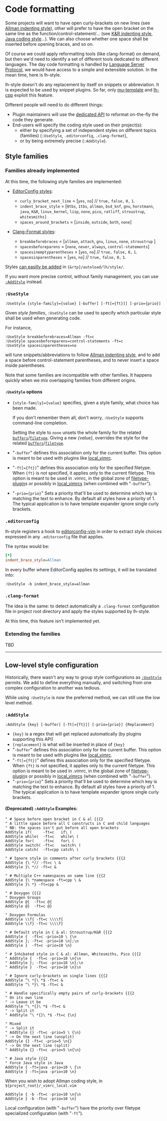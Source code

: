 # Code formatting

Some projects will want to have open curly-brackets on new lines (see
[Allman indenting style](https://en.wikipedia.org/wiki/Indentation_style#Allman_style)), other will prefer to have the
open bracket on the same line as the function/control-statement/... (see
[K&R indenting style](https://en.wikipedia.org/wiki/Indentation_style#K.26R),
[Java coding style](https://en.wikipedia.org/wiki/Indentation_style#Variant:_Java)...). We can also choose whether
one space shall be inserted before opening braces, and so on.

Of course we could apply reformatting tools (like clang-format) on demand, but then we'd need to identify a set of
different tools dedicated to different languages. The day code formatting is handled by
[Language Server Protocol](http://langserver.org/), we would have access to a simple and extensible solution. In the
mean time, here is lh-style.

lh-style doesn't do any replacement by itself on snippets or abbreviation. It is expected to be used by snippet plugins.
So far, only [mu-template](http://github.com/LucHermitte/mu-template) and [lh-cpp](http://github.com/LucHermitte/lh-cpp)
exploit this feature.


Different people will need to do different things:

* Plugin maintainers will use the [dedicated API](#formatting-api) to reformat on-the-fly the code they generate.
* End-users will specify the coding style used on their project(s):
    - either by specifying a set of independent styles on different topics (families) (`:UseStyle`, `.editorconfig`, `.clang-format`),
    - or by being extremely precise (`:AddStyle`).


## Style families

### Families already implemented

At this time, the following style families are implemented:

* [EditorConfig styles](https://github.com/editorconfig/editorconfig/wiki/EditorConfig-Properties#ideas-for-domain-specific-properties):
   - `curly_bracket_next_line`  = [`yes`, `no`] // `true,` `false,` `0,` `1`.
   - `indent_brace_style`       = [`0tbs`, `1tbs`, `allman`, `bsd_knf`, `gnu`, `horstmann`, `java`, `K&R`,
                                 `linux_kernel`, `lisp`, `none`, `pico`, `ratliff`, `stroustrup`, `whitesmiths]`
   - `spaces_around_brackets`   = [`inside`, `outside`, `both`, `none`]

* [Clang-Format styles](https://clangformat.com/):
   - `breakbeforebraces`        = [`allman`, `attach`, `gnu`, `linux`, `none`, `stroustrup` ]
   - `spacesbeforeparens`       = [`none`, `never`, `always`, `control-statements`]
   - `spacesinemptyparentheses` = [`yes`, `no`] // `true,` `false,` `0,` `1`.
   - `spacesinparentheses`      = [`yes`, `no`] // `true,` `false,` `0,` `1`.


Styles [can easilly be added](#extending-the-families) in `{&rtp}/autoload/lh/style/`.

If you want more precise control, without family management, you can use [`:AddStyle`](#addstyle) instead.

### `:UseStyle`
`:UseStyle {style-family}={value} [-buffer] [-ft[={ft}]] [-prio={prio}]`

Given *style families*, `:UseStyle` can be used to specify which particular style shall be used when generating code.

For instance,

```vim
:UseStyle breakbeforebraces=Allman -ft=c
:UseStyle spacesbeforeparens=control-statements -ft=c
:UseStyle spacesinparentheses=no
```

will tune snippets/abbreviations to follow [Allman indenting style](https://en.wikipedia.org/wiki/Indentation_style#Allman_style), and to add a space before control-statement parentheses, and to never insert a space inside parentheses.

Note that some families are incompatible with other families. It happens quickly when we mix overlapping families from
different origins.

#### `:UseStyle` options
*  `{style-family}={value}` specifies, given a style family, what choice has been made.

    If you don't remember them all, don't worry, `:UseStyle` supports command-line completion.

    Setting the style to `none` unsets the whole family for the related
    [`buffers`](http://vimhelp.appspot.com/windows.txt.html#buffers)/[`filetype`](http://vimhelp.appspot.com/filetype.txt.html#filetype).
    Giving a new _{value}_, overrides the style for the related
    [`buffers`](http://vimhelp.appspot.com/windows.txt.html#buffers)/[`filetype`](http://vimhelp.appspot.com/filetype.txt.html#filetype).

* "`-buffer`" defines this association only for the current buffer. This option is meant to be used with plugins like [local_vimrc](https://github.com/LucHermitte/local_vimrc).
* "`-ft[={ft}]`" defines this association only for the specified filetype. When `{ft}` is not specified, it applies only to the current filetype. This option is meant to be used in .vimrc, in the global zone of [filetype-plugin](http://vimhelp.appspot.com/usr_43.txt.html#filetype%2dplugin)s or possibly in [local_vimrcs](https://github.com/LucHermitte/local_vimrc) (when combined with "`-buffer`").
* "`-prio={prio}`" Sets a priority that'll be used to determine which key is matching the text to enhance. By default all styles have a priority of 1. The typical application is to have template expander ignore single curly brackets.

### `.editorconfig`
lh-style registers a hook to [editorconfig-vim](https://github.com/editorconfig/editorconfig-vim) in order to extract
style choices expressed in any `.editorconfig` file that applies.

The syntax would be:

```ini
[*]
indent_brace_style=Allman
```

In every buffer where EditorConfig applies its settings, it will be translated into:

```vim
:UseStyle -b indent_brace_style=allman
```


### `.clang-format`
The idea is the same: to detect automatically a `.clang-format` configuration file in project root directory and apply
the styles supported by lh-style.

At this time, this feature isn't implemented yet.

### Extending the families
TBD

---

## Low-level style configuration
Historically, there wasn't any way to group style configurations as [`:UseStyle`](#usestyle)
permits. We add to define everything manually, and switching from one complex
configuration to another was tedious.

While using `:UseStyle` is now the preferred method, we can still use the low
level method.

### `:AddStyle`

`:AddStyle {key} [-buffer] [-ft[={ft}]] [-prio={prio}] {Replacement}`
  * `{key}` is a regex that will get replaced automatically (by plugins supporting this API)
  * `{replacement}` is what will be inserted in place of `{key}`
  * "`-buffer`" defines this association only for the current buffer. This option is meant to be used with plugins like [local\_vimrc](https://github.com/LucHermitte/local_vimrc).
  * "`-ft[={ft}]`" defines this association only for the specified filetype. When `{ft}` is not specified, it applies only to the current filetype. This option is meant to be used in .vimrc, in the global zone of [filetype-plugin](http://vimhelp.appspot.com/usr_43.txt.html#filetype%2dplugin)s or possibly in [local\_vimrcs](https://github.com/LucHermitte/local_vimrc) (when combined with "`-buffer`").
  * "`-prio={prio}`" Sets a priority that'll be used to determine which key is matching the text to enhance. By default all styles have a priority of 1. The typical application is to have template expander ignore single curly brackets.

#### (Deprecated) `:AddStyle` Examples:

```vim
" # Space before open bracket in C & al {{{2
" A little space before all C constructs in C and child languages
" NB: the spaces isn't put before all open brackets
AddStyle if(     -ft=c   if\ (
AddStyle while(  -ft=c   while\ (
AddStyle for(    -ft=c   for\ (
AddStyle switch( -ft=c   switch\ (
AddStyle catch(  -ft=cpp catch\ (

" # Ignore style in comments after curly brackets {{{2
AddStyle {\ *// -ft=c \ &
AddStyle }\ *// -ft=c &

" # Multiple C++ namespaces on same line {{{2
AddStyle {\ *namespace -ft=cpp \ &
AddStyle }\ *} -ft=cpp &

" # Doxygen {{{2
" Doxygen Groups
AddStyle @{  -ft=c @{
AddStyle @}  -ft=c @}

" Doxygen Formulas
AddStyle \\f{ -ft=c \\\\f{
AddStyle \\f} -ft=c \\\\f}

" # Default style in C & al: Stroustrup/K&R {{{2
AddStyle {  -ft=c -prio=10 \ {\n
AddStyle }; -ft=c -prio=10 \n};\n
AddStyle }  -ft=c -prio=10 \n}

" # Inhibated style in C & al: Allman, Whitesmiths, Pico {{{2
" AddStyle {  -ft=c -prio=10 \n{\n
" AddStyle }; -ft=c -prio=10 \n};\n
" AddStyle }  -ft=c -prio=10 \n}\n

" # Ignore curly-brackets on single lines {{{2
AddStyle ^\ *{\ *$ -ft=c &
AddStyle ^\ *}\ *$ -ft=c &

" # Handle specifically empty pairs of curly-brackets {{{2
" On its own line
" -> Leave it be
AddStyle ^\ *{}\ *$ -ft=c &
" -> Split it
" AddStyle ^\ *{}\ *$ -ft=c {\n}

" Mixed
" -> Split it
" AddStyle {} -ft=c -prio=5 \ {\n}
" -> On the next line (unsplit)
AddStyle {} -ft=c -prio=5 \n{}
" -> On the next line (split)
" AddStyle {} -ft=c -prio=5 \n{\n}

" # Java style {{{2
" Force Java style in Java
AddStyle { -ft=java -prio=10 \ {\n
AddStyle } -ft=java -prio=10 \n}
```

When you wish to adopt Allman coding style, in `${project_root}/_vimrc_local.vim`
```vim
AddStyle { -b -ft=c -prio=10 \n{\n
AddStyle } -b -ft=c -prio=10 \n}
```

Local configuration (with "`-buffer`") have the priority over filetype
specialized configuration (with "`-ft`").
